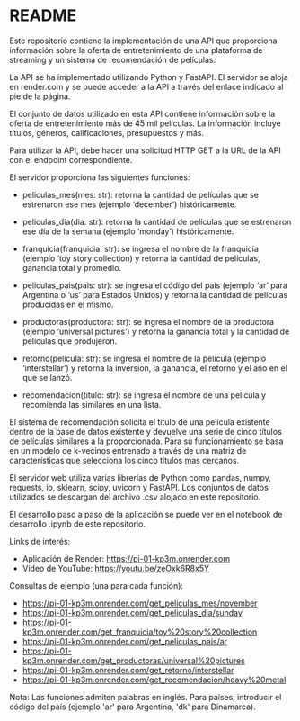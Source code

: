 
# README

Este repositorio contiene la implementación de una API que proporciona información sobre la oferta de entretenimiento de una plataforma de streaming y un sistema de recomendación de películas.

La API se ha implementado utilizando Python y FastAPI. El servidor se aloja en render.com y se puede acceder a la API a través del enlace indicado al pie de la página.

El conjunto de datos utilizado en esta API contiene información sobre la oferta de entretenimiento más de 45 mil películas. La información incluye títulos, géneros, calificaciones, presupuestos y más.

Para utilizar la API, debe hacer una solicitud HTTP GET a la URL de la API con el endpoint correspondiente.

El servidor proporciona las siguientes funciones:

- peliculas_mes(mes: str): retorna la cantidad de películas que se estrenaron ese mes (ejemplo ‘december’) históricamente.

- peliculas_dia(dia: str): retorna la cantidad de películas que se estrenaron ese día de la semana (ejemplo ‘monday’) históricamente.

- franquicia(franquicia: str): se ingresa el nombre de la franquicia (ejemplo ‘toy story collection) y retorna la cantidad de películas, ganancia total y promedio.

- peliculas_pais(pais: str): se ingresa el código del país (ejemplo ‘ar’ para Argentina o ‘us’ para Estados Unidos) y retorna la cantidad de películas producidas en el mismo.

- productoras(productora: str): se ingresa el nombre de la productora (ejemplo ‘universal pictures’) y retorna la ganancia total y la cantidad de películas que produjeron.

- retorno(pelicula: str): se ingresa el nombre de la película (ejemplo ‘interstellar’) y retorna la inversion, la ganancia, el retorno y el año en el que se lanzó.

- recomendacion(titulo: str): se ingresa el nombre de una película y recomienda las similares en una lista.

El sistema de recomendación solicita el titulo de una película existente dentro de la base de datos existente y devuelve una serie de cinco títulos de películas similares a la proporcionada. Para su funcionamiento se basa en un modelo de k-vecinos entrenado a través de una matriz de características que selecciona los cinco títulos mas cercanos.

El servidor web utiliza varias librerías de Python como pandas, numpy, requests, io, sklearn, scipy, uvicorn y FastAPI. Los conjuntos de datos utilizados se descargan del archivo .csv alojado en este repositorio.

El desarrollo paso a paso de la aplicación se puede ver en el notebook de desarrollo .ipynb de este repositorio.

Links de interés:

- Aplicación de Render: https://pi-01-kp3m.onrender.com
- Video de YouTube: https://youtu.be/zeOxk6R8x5Y

Consultas de ejemplo (una para cada función):

- https://pi-01-kp3m.onrender.com/get_peliculas_mes/november
- https://pi-01-kp3m.onrender.com/get_peliculas_dia/sunday
- https://pi-01-kp3m.onrender.com/get_franquicia/toy%20story%20collection
- https://pi-01-kp3m.onrender.com/get_peliculas_pais/ar
- https://pi-01-kp3m.onrender.com/get_productoras/universal%20pictures
- https://pi-01-kp3m.onrender.com/get_retorno/interstellar
- https://pi-01-kp3m.onrender.com/get_recomendacion/heavy%20metal

Nota: Las funciones admiten palabras en inglés. Para países, introducir el código del país (ejemplo 'ar' para Argentina, 'dk' para Dinamarca).
